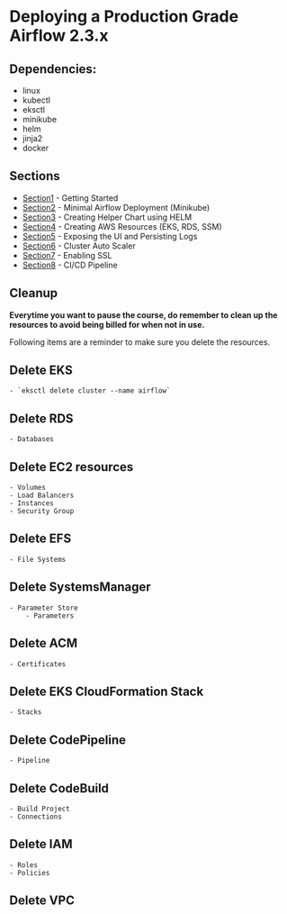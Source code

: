 # Deploying a Production Grade Airflow 2.3.x 

## Dependencies:
* linux
* kubectl
* eksctl
* minikube
* helm
* jinja2
* docker

## Sections
* [Section1](./Section1/Readme.md) - Getting Started
* [Section2](./Section2/Readme.md) - Minimal Airflow Deployment (Minikube)
* [Section3](./Section3/Readme.md) - Creating Helper Chart using HELM
* [Section4](./Section4/Readme.md) - Creating AWS Resources (EKS, RDS, SSM)
* [Section5](./Section5/Readme.md) - Exposing the UI and Persisting Logs
* [Section6](./Section6/Readme.md) - Cluster Auto Scaler
* [Section7](./Section7/Readme.md) - Enabling SSL
* [Section8](./Section8/Readme.md) - CI/CD Pipeline

## Cleanup
**Everytime you want to pause the course, do remember to clean up the resources to avoid being billed for when not in use.**

Following items are a reminder to make sure you delete the resources.
## Delete EKS
    - `eksctl delete cluster --name airflow`
## Delete RDS
    - Databases
## Delete EC2 resources
    - Volumes 
    - Load Balancers
    - Instances
    - Security Group
## Delete EFS
    - File Systems
## Delete SystemsManager
    - Parameter Store
        - Parameters
## Delete ACM
    - Certificates
## Delete EKS CloudFormation Stack
    - Stacks
## Delete CodePipeline
    - Pipeline
## Delete CodeBuild
    - Build Project
    - Connections
## Delete IAM
    - Roles
    - Policies
## Delete VPC